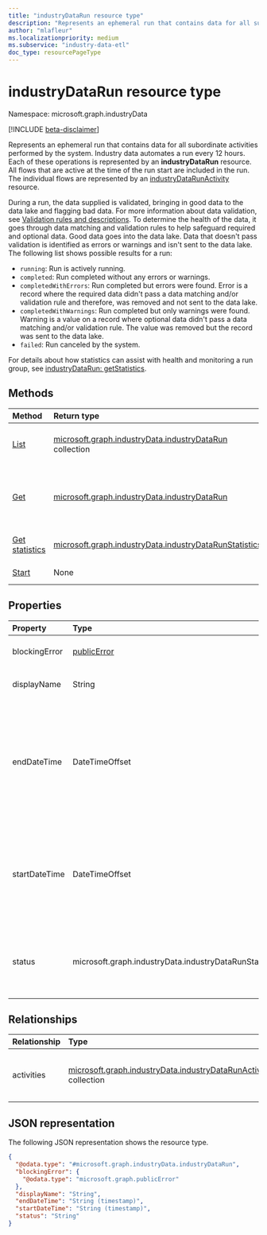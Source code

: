 ```yaml
---
title: "industryDataRun resource type"
description: "Represents an ephemeral run that contains data for all subordinate activities performed by the system."
author: "mlafleur"
ms.localizationpriority: medium
ms.subservice: "industry-data-etl"
doc_type: resourcePageType
---
```


# industryDataRun resource type

Namespace: microsoft.graph.industryData

[!INCLUDE [beta-disclaimer](../../includes/beta-disclaimer.md)]

Represents an ephemeral run that contains data for all subordinate activities performed by the system. Industry data automates a run every 12 hours. Each of these operations is represented by an **industryDataRun** resource. All flows that are active at the time of the run start are included in the run. The individual flows are represented by an [industryDataRunActivity](industrydata-industrydatarunactivity.md) resource.

During a run, the data supplied is validated, bringing in good data to the data lake and flagging bad data. For more information about data validation, see [Validation rules and descriptions](/schooldatasync/validation-rules-and-descriptions). To determine the health of the data, it goes through data matching and validation rules to help safeguard required and optional data. Good data goes into the data lake. Data that doesn't pass validation is identified as errors or warnings and isn't sent to the data lake. The following list shows possible results for a run:

- `running`: Run is actively running.
- `completed`: Run completed without any errors or warnings.
- `completedWithErrors`: Run completed but errors were found. Error is a record where the required data didn't pass a data matching and/or validation rule and therefore, was removed and not sent to the data lake.
- `completedWithWarnings`: Run completed but only warnings were found. Warning is a value on a record where optional data didn't pass a data matching and/or validation rule. The value was removed but the record was sent to the data lake.
- `failed`: Run canceled by the system.

For details about how statistics can assist with health and monitoring a run group, see [industryDataRun: getStatistics](../api/industrydata-industrydatarun-getstatistics.md).

## Methods

| Method                                                                | Return type                                                                                         | Description                                                                                            |
| :-------------------------------------------------------------------- | :-------------------------------------------------------------------------------------------------- | :----------------------------------------------------------------------------------------------------- |
| [List](../api/industrydata-industrydatarun-list.md)  | [microsoft.graph.industryData.industryDataRun](industrydata-industrydatarun.md) collection          | Get a list of the [industryDataRun](industrydata-industrydatarun.md) objects and their properties.     |
| [Get](../api/industrydata-industrydatarun-get.md)     | [microsoft.graph.industryData.industryDataRun](industrydata-industrydatarun.md)                     | Read the properties and relationships of an [industryDataRun](industrydata-industrydatarun.md) object. |
| [Get statistics](../api/industrydata-industrydatarun-getstatistics.md) | [microsoft.graph.industryData.industryDataRunStatistics](industrydata-industrydatarunstatistics.md) | Calculate statistics for a run group.                                                                  |
| [Start](../api/industrydata-industrydatarun-start.md) | None | Start a new [industryDataRun](industrydata-industrydatarun.md) |

## Properties

| Property      | Type                          | Description                                                                                                                                                                                                                                                   |
| :------------ | :---------------------------- | :------------------------------------------------------------------------------------------------------------------------------------------------------------------------------------------------------------------------------------------------------------ |
| blockingError | [publicError](publicerror.md) | An error object to diagnose critical failures in the run.                                                                                                                                                                                                     |
| displayName   | String                        | The name of the run for rendering in a user interface.                                                                                                                                                                                                        |
| endDateTime   | DateTimeOffset                | The date and time when the run finished or null if the run is still in-progress. The Timestamp type represents date and time information using ISO 8601 format and is always in UTC time. For example, midnight UTC on `Jan 1, 2014 is 2014-01-01T00:00:00Z`. |
| startDateTime | DateTimeOffset                | The date and time when the run started. The Timestamp type represents date and time information using ISO 8601 format and is always in UTC time. For example, midnight UTC on `Jan 1, 2014 is 2014-01-01T00:00:00Z`.                                          |
| status        | microsoft.graph.industryData.industryDataRunStatus         | The current status of the run. The possible values are: `running`, `failed`, `completed`, `completedWithErrors`, `completedWithWarnings`, `unknownFutureValue`.                                                                                               |

## Relationships

| Relationship | Type                                                                                                       | Description                                     |
| :----------- | :--------------------------------------------------------------------------------------------------------- | :---------------------------------------------- |
| activities   | [microsoft.graph.industryData.industryDataRunActivity](industrydata-industrydatarunactivity.md) collection | The set of activities performed during the run. |

## JSON representation

The following JSON representation shows the resource type.

<!-- {
  "blockType": "resource",
  "keyProperty": "id",
  "@odata.type": "microsoft.graph.industryData.industryDataRun",
  "openType": false
}
-->

```json
{
  "@odata.type": "#microsoft.graph.industryData.industryDataRun",
  "blockingError": {
    "@odata.type": "microsoft.graph.publicError"
  },
  "displayName": "String",
  "endDateTime": "String (timestamp)",
  "startDateTime": "String (timestamp)",
  "status": "String"
}
```
